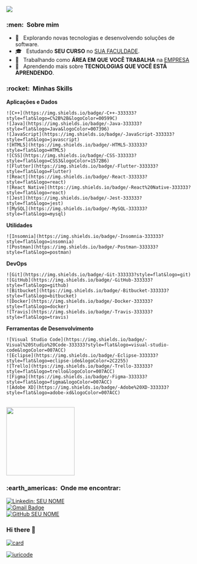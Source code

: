 
![](https://komarev.com/ghpvc/?username=JohnVitor-DEV&color=006bed)  
    
  <h3> :men: &nbsp;Sobre mim </h3>  
    
  - 🤔 &nbsp; Explorando novas tecnologias e desenvolvendo soluções de software.  
  - 🎓 &nbsp; Estudando **SEU CURSO** no <a href="link da sua faculdade">SUA FACULDADE</a>.  
  - 💼 &nbsp; Trabalhando como **ÁREA EM QUE VOCÊ TRABALHA** na <a href="LINK DA EMPRESA">EMPRESA</a>  
  - 🌱 &nbsp; Aprendendo mais sobre **TECNOLOGIAS QUE VOCÊ ESTÁ APRENDENDO**.  
    
  <h3> :rocket: &nbsp;Minhas Skills </h3>  
    
  **Aplicações e Dados**  
    
    ![C++](https://img.shields.io/badge/-C++-333333?style=flat&logo=C%2B%2B&logoColor=00599C)  
    ![Java](https://img.shields.io/badge/-Java-333333?style=flat&logo=Java&logoColor=007396)  
    ![JavaScript](https://img.shields.io/badge/-JavaScript-333333?style=flat&logo=javascript)  
    ![HTML5](https://img.shields.io/badge/-HTML5-333333?style=flat&logo=HTML5)  
    ![CSS](https://img.shields.io/badge/-CSS-333333?style=flat&logo=CSS3&logoColor=1572B6)  
    ![Flutter](https://img.shields.io/badge/-Flutter-333333?style=flat&logo=Flutter)  
    ![React](https://img.shields.io/badge/-React-333333?style=flat&logo=react)  
    ![React Native](https://img.shields.io/badge/-React%20Native-333333?style=flat&logo=react)  
    ![Jest](https://img.shields.io/badge/-Jest-333333?style=flat&logo=jest)  
    ![MySQL](https://img.shields.io/badge/-MySQL-333333?style=flat&logo=mysql)  
    
  **Utilidades**  
    
    ![Insomnia](https://img.shields.io/badge/-Insomnia-333333?style=flat&logo=insomnia)  
    ![Postman](https://img.shields.io/badge/-Postman-333333?style=flat&logo=postman)  
    
  **DevOps**  
    
    ![Git](https://img.shields.io/badge/-Git-333333?style=flat&logo=git)  
    ![GitHub](https://img.shields.io/badge/-GitHub-333333?style=flat&logo=github)  
    ![Bitbucket](https://img.shields.io/badge/-Bitbucket-333333?style=flat&logo=bitbucket)  
    ![Docker](https://img.shields.io/badge/-Docker-333333?style=flat&logo=docker)  
    ![Travis](https://img.shields.io/badge/-Travis-333333?style=flat&logo=travis)  
    
  **Ferramentas de Desenvolvimento**  
    
    ![Visual Studio Code](https://img.shields.io/badge/-Visual%20Studio%20Code-333333?style=flat&logo=visual-studio-code&logoColor=007ACC)  
    ![Eclipse](https://img.shields.io/badge/-Eclipse-333333?style=flat&logo=eclipse-ide&logoColor=2C2255)  
    ![Trello](https://img.shields.io/badge/-Trello-333333?style=flat&logo=trello&logoColor=007ACC)  
    ![Figma](https://img.shields.io/badge/-Figma-333333?style=flat&logo=figma&logoColor=007ACC)  
    ![Adobe XD](https://img.shields.io/badge/-Adobe%20XD-333333?style=flat&logo=adobe-xd&logoColor=007ACC)  
    
  <br/>  
    
  <a href="https://github.com/VanessaSwerts">  
    <img height="180em" src="https://github-readme-stats.vercel.app/api?username=VanessaSwerts&theme=dracula&show_icons=true" />  
  </a>  
    
  <br/>  
    
  <h3> :earth_americas: &nbsp;Onde me encontrar: </h3>   
    
  [![Linkedin: SEU NOME](https://img.shields.io/badge/-USERNAME-blue?style=flat-square&logo=Linkedin&logoColor=white&link=LINK-DO-SEU-LINKEDIN)](LINK-DO-SEU-LINKEDIN)  
  [![Gmail Badge](https://img.shields.io/badge/-seuemail@email.com-006bed?style=flat-square&logo=Gmail&logoColor=white&link=mailto:SEU-EMAIL)](mailto:SEU-EMAIL)  
  [![GitHub SEU NOME]( https://img.shields.io/github/followers/VanessaSwerts?label=follow&style=social)](LINK-DO-SEU-GITHUB)


### Hi there 👋

[![card](https://github-readme-stats.vercel.app/api?username=JohnVitor-Dev&theme=highcontrast&show_icons=true)](https://github.com/anuraghazra/github-readme-stats)

[![iuricode](https://github-readme-stats.vercel.app/api/top-langs/?username=JohnVitor-Dev&hide=html&layout=compact&theme=highcontrast)](https://github.com/anuraghazra/github-readme-stats)
